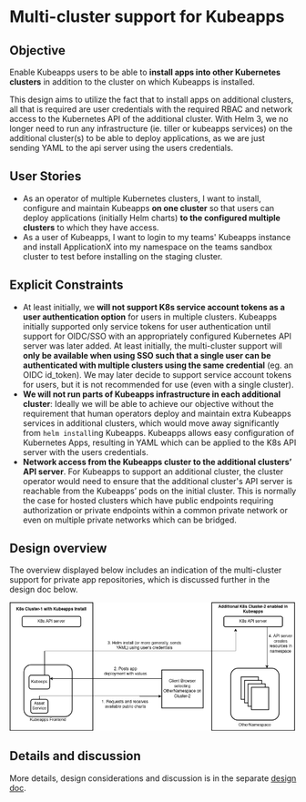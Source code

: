 # Multi-cluster support for Kubeapps

## Objective

Enable Kubeapps users to be able to **install apps into other Kubernetes clusters** in addition to the cluster on which Kubeapps is installed.

This design aims to utilize the fact that to install apps on additional clusters, all that is required are user credentials with the required RBAC and network access to the Kubernetes API of the additional cluster. With Helm 3, we no longer need to run any infrastructure (ie. tiller or kubeapps services) on the additional cluster(s) to be able to deploy applications, as we are just sending YAML to the api server using the users credentials.

## User Stories

* As an operator of multiple Kubernetes clusters, I want to install, configure and maintain Kubeapps **on one cluster** so that users can deploy applications (initially Helm charts) **to the configured multiple clusters** to which they have access.
* As a user of Kubeapps, I want to login to my teams' Kubeapps instance and install ApplicationX into my namespace on the teams sandbox cluster to test before installing on the staging cluster.

## Explicit Constraints

* At least initially, we **will not support K8s service account tokens as a user authentication option** for users in multiple clusters. Kubeapps initially supported only service tokens for user authentication until support for OIDC/SSO with an appropriately configured Kubernetes API server was later added. At least initially, the multi-cluster support will **only be available when using SSO such that a single user can be authenticated with multiple clusters using the same credential** (eg. an OIDC id_token). We may later decide to support service account tokens for users, but it is not recommended for use (even with a single cluster).
* **We will not run parts of Kubeapps infrastructure in each additional cluster**: Ideally we will be able to achieve our objective without the requirement that human operators deploy and maintain extra Kubeapps services in additional clusters, which would move away significantly from `helm install`ing Kubeapps. Kubeapps allows easy configuration of Kubernetes Apps, resulting in YAML which can be applied to the K8s API server with the users credentials.
* **Network access from the Kubeapps cluster to the additional clusters’ API server**. For Kubeapps to support an additional cluster, the cluster operator would need to ensure that the additional cluster's API server is reachable from the Kubeapps’ pods on the initial cluster. This is normally the case for hosted clusters which have public endpoints requiring authorization or private endpoints within a common private network or even on multiple private networks which can be bridged.

## Design overview

The overview displayed below includes an indication of the multi-cluster support for private app repositories, which is discussed further in the design doc below.

![Kubeapps Multi-cluster Overview](img/Kubeapps-Multi-cluster-simple.png)

## Details and discussion

More details, design considerations and discussion is in the separate [design doc](https://docs.google.com/document/d/1-6cKxOsW6K5u3lK7Om2zQeVYVPxzHT6dVwej5wy3_9A/edit).